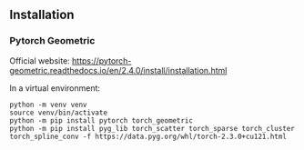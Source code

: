 ## Installation

### Pytorch Geometric
Official website: https://pytorch-geometric.readthedocs.io/en/2.4.0/install/installation.html

In a virtual environment: 
```shell
python -m venv venv 
source venv/bin/activate
python -m pip install pytorch torch_geometric
python -m pip install pyg_lib torch_scatter torch_sparse torch_cluster torch_spline_conv -f https://data.pyg.org/whl/torch-2.3.0+cu121.html
```

